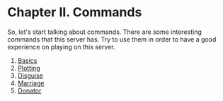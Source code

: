 <h1>Chapter II. Commands</h1>

So, let's start talking about commands. There are some interesting commands that this server has. Try to use them in order to have a good experience on playing on this server.

1. [Basics](basics.md)
2. [Plotting](plotting.md)
3. [Disguise](disguise.md)
4. [Marriage](marriage.md)
5. [Donator](donator.md)
